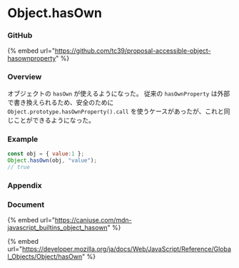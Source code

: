 # Object.hasOwn

### GitHub

{% embed url="https://github.com/tc39/proposal-accessible-object-hasownproperty" %}

### Overview

オブジェクトの `hasOwn` が使えるようになった。 従来の `hasOwnProperty` は外部で書き換えられるため、安全のために `Object.prototype.hasOwnProperty().call` を使うケースがあったが、これと同じことができるようになった。

### Example

```javascript
const obj = { value:1 };
Object.hasOwn(obj, "value");
// true
```

### Appendix

### Document

{% embed url="https://caniuse.com/mdn-javascript_builtins_object_hasown" %}

{% embed url="https://developer.mozilla.org/ja/docs/Web/JavaScript/Reference/Global_Objects/Object/hasOwn" %}
